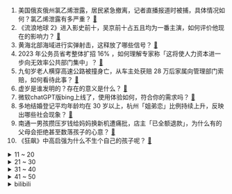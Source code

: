 1. 美国俄亥俄州氯乙烯泄露，居民紧急撤离，记者直播报道时被捕，具体情况如何？氯乙烯泄露有多严重？ [:link:](https://www.zhihu.com/question/583774398)
2. 《流浪地球 2》进入影史前十，吴京前十占五且均为一番主演，如何评价他现在的影响力？ [:link:](https://www.zhihu.com/question/583629798)
3. 黄海北部海域进行实弹射击，这释放了哪些信号？ [:link:](https://www.zhihu.com/question/583732432)
4. 2023 年公务员省考整体扩招 16% ，如何理解专家称「这将使人力资本进一步向无效率公共部门集中」？ [:link:](https://www.zhihu.com/question/583729964)
5. 九旬岁老人横穿高速公路被撞身亡，从车主处获赔 28 万后家属向管理部门索赔，如何看待此事？ [:link:](https://www.zhihu.com/question/583343438)
6. 虚岁是谁发明的？存在的意义是什么？ [:link:](https://www.zhihu.com/question/580258989)
7. 微软chatGPT版bing上线了，使用体验如何，符合你的需求吗？ [:link:](https://www.zhihu.com/question/583588366)
8. 多地结婚登记平均年龄均在 30 岁以上，杭州「姐弟恋」比例持续上升，反映出哪些社会现象？ [:link:](https://www.zhihu.com/question/583190033)
9. 南通一男孩攒压岁钱给妈妈换新机遭痛批，店主「已全额退款」，为什么有的父母会拒绝甚至数落孩子的心意？ [:link:](https://www.zhihu.com/question/583753937)
10. 《狂飙》中高启强为什么不生个自己的孩子呢？ [:link:](https://www.zhihu.com/question/581707806)
<details>
<summary>11 ~ 20</summary>

11. 15 岁「裸跑弟」何宜德获剑桥大学博士后入站通知书，其录取的剑桥大学博士后含金量如何？ [:link:](https://www.zhihu.com/question/582826955)
12. 美国驻俄大使馆称「乌克兰冲突可产生不可预测后果，在俄美国公民应立即撤离」，释放了什么信号？ [:link:](https://www.zhihu.com/question/583797057)
13. 为什么国产手机厂商开始丢失整个国外市场了？ [:link:](https://www.zhihu.com/question/579004259)
14. 为什么superman翻译成超人，而其他所有超级英雄，man都翻译成侠，比如钢铁侠，蝙蝠侠，蜘蛛侠？ [:link:](https://www.zhihu.com/question/582953387)
15. 已婚男子与他人同居生下儿女，警方「涉嫌重婚罪，已被依法刑拘」，如何看待此事？涉及哪些法律问题？ [:link:](https://www.zhihu.com/question/583737820)
16. 4年后，《流浪地球3》上映，你觉得什么样的片子有把握与其一决雌雄？ [:link:](https://www.zhihu.com/question/583401671)
17. 6% 以上「高位站岗」购房者提前还贷自救，存量房贷利率调降有哪些阻力？ [:link:](https://www.zhihu.com/question/583800974)
18. 2023 年中央一号文件公布，提出做好 2023 年全面推进乡村振兴重点工作，还有哪些信息值得关注？ [:link:](https://www.zhihu.com/question/583799452)
19. 特斯拉 2022 年总营收 5500 亿元，这一数据说明了什么？ [:link:](https://www.zhihu.com/question/581947131)
20. 「承诺只在它许下的那一刻有意义」，如何看待这句话？ [:link:](https://www.zhihu.com/question/582003049)
</details>
<details>
<summary>21 ~ 30</summary>

21. 陈飞宇和女网红亲密照曝光，陈飞宇工作室回应交往期间双方均系单身，如何看待此事？ [:link:](https://www.zhihu.com/question/583751204)
22. 二十万的轿车跟四十万的轿车究竟差别在哪里？ [:link:](https://www.zhihu.com/question/343791192)
23. 为什么宇宙恰好是三维的，不是二维也不是四维？ [:link:](https://www.zhihu.com/question/582970615)
24. 新疆禁毒委回怼「我只是吸毒而已凭什么被封杀？」言论，如何看待此事？涉毒艺人应当被封杀吗？ [:link:](https://www.zhihu.com/question/583733266)
25. 为什么国外把邮件当微信一样发？ [:link:](https://www.zhihu.com/question/327715169)
26. 媒体评「绝望的文盲」，列举多位知名艺人，如何看待该现象？ [:link:](https://www.zhihu.com/question/583751544)
27. 70 岁阿姨微信被封哭诉会孤独终老，如何看待老年人沉迷手机现象？ [:link:](https://www.zhihu.com/question/583727523)
28. 王慧文宣布创业做中国的 OpenAI 并发英雄榜招人，会给国内 AI 市场带来什么改变？ [:link:](https://www.zhihu.com/question/583800550)
29. 外交部表示「去年以来，美方高空气球未经中国批准 10 余次非法飞越中国领空」，还有哪些信息值得关注？ [:link:](https://www.zhihu.com/question/583785380)
30. 你能编一个欧亨利式结尾的小故事吗？ [:link:](https://www.zhihu.com/question/322478979)
</details>
<details>
<summary>31 ~ 40</summary>

31. switch 有什么好玩的游戏吗（个人推荐）? [:link:](https://www.zhihu.com/question/450400069)
32. ChatGPT 背后「血汗工厂」曝光，外包员工时薪不到 2 美元，哪些信息值得关注？ [:link:](https://www.zhihu.com/question/583736027)
33. 为什么有人坚持用相机摄影，而不是用手机创作？ [:link:](https://www.zhihu.com/question/580075350)
34. 美国为什么把科技中心放在硅谷？ [:link:](https://www.zhihu.com/question/297350656)
35. 什么款式的手表适合作为礼物在情人节送给女生？ [:link:](https://www.zhihu.com/question/582477725)
36. 江和河有什么区别，为什么长江不叫长河，黄河不叫黄江？ [:link:](https://www.zhihu.com/question/518896421)
37. 如何评价《王者荣耀》新英雄「姬小满」的技能设定？ [:link:](https://www.zhihu.com/question/583278271)
38. 有哪些浪漫走心、不容易想到的情人节礼物？ [:link:](https://www.zhihu.com/question/581855365)
39. 请问考研的流程大概是怎么样的？ [:link:](https://www.zhihu.com/question/548844410)
40. 韦布望远镜新发现，检测到「生命起源前分子」，这一发现有哪些重大意义？ [:link:](https://www.zhihu.com/question/581246582)
</details>
<details>
<summary>41 ~ 50</summary>

41. 为什么《原神》主角的突破材料是风车菊？ [:link:](https://www.zhihu.com/question/583687952)
42. 有什么好听的音乐推荐呢？ [:link:](https://www.zhihu.com/question/583611518)
43. 如何理解《水浒传》中的林冲？他有没有出卖鲁智深？ [:link:](https://www.zhihu.com/question/37402241)
44. 微单的旗舰 APS-C 如今价格比有些全画幅还要高，请问该怎么在高价 APS-C 与低价全画幅做抉择？ [:link:](https://www.zhihu.com/question/582079911)
45. 北京支持企业打造对标 ChatGPT 的大模型，构建开源框架和通用大模型的应用生态，哪些信息值得关注？ [:link:](https://www.zhihu.com/question/583785932)
46. 有哪些服装配色，像是把春天「穿」在了身上？ [:link:](https://www.zhihu.com/question/582632793)
47. 《原神》中神里绫人也和玩家交集不深，为什么只有艾尔海森引发了那么大的争议呢? [:link:](https://www.zhihu.com/question/580945976)
48. 正在跑步的你是晨跑多还是夜跑多？ [:link:](https://www.zhihu.com/question/582804849)
49. 情人节不能见面，送什么礼物能让对方在看到它的时候就会想到自己？ [:link:](https://www.zhihu.com/question/581854937)
50. 家人们，可以推荐下 Switch 游戏吗？ [:link:](https://www.zhihu.com/question/581169196)
</details><details>
<summary>bilibili</summary>

1. 我们复刻了一道米其林三星招牌菜！ [:link:](//www.bilibili.com/video/BV1V84y1V7En)
2. “我觉得他在占便宜”好人被枪指着，已经是常态 [:link:](//www.bilibili.com/video/BV1dM411Y7Uj)
3. 中国富豪大换血，十大富豪，你还认识谁？ [:link:](//www.bilibili.com/video/BV1hs4y1e7LV)
4. 一杆进七个！当九球天后遇上高速摄影机，谁会更胜一筹？ [:link:](//www.bilibili.com/video/BV1rT411Q7DN)
5. 【猛男版】新宝岛丨竖屏重制，史诗级更新 [:link:](//www.bilibili.com/video/BV1314y1c7gh)
6. 给流浪猫制作冬季大型饮水器 [:link:](//www.bilibili.com/video/BV1y8411T7h5)
7. 夏叔是什么级别的厨师？ [:link:](//www.bilibili.com/video/BV11A411B7nw)
8. 专业偷子 [:link:](//www.bilibili.com/video/BV1584y1V7uM)
9. 糖果、果冻、小药片......“黑心毒贩”货源大揭秘 >> [:link:](//www.bilibili.com/video/BV1Kv4y1t7cW)
10. “他只是想混口饭吃”？别再洗白吸毒明星了！ [:link:](//www.bilibili.com/video/BV1f54y1N7mj)
<details>
<summary>11 ~ 20</summary>

11. 变形金刚3无限月读【离谱配音】 [:link:](//www.bilibili.com/video/BV1MG4y1K7gj)
12. 他一元中满命，我一抽送寿命 3 [:link:](//www.bilibili.com/video/BV14T411Q7PB)
13. 【狂飙番外】平行时空：我只想给京海人完整的一生 [:link:](//www.bilibili.com/video/BV1Do4y1v7Hc)
14. “花儿为什么那样红？” [:link:](//www.bilibili.com/video/BV1RY411v7WM)
15. 【学医致用】瘦了60斤后，终于明白怎么才瘦的快了！I 看了这个视频让你暴瘦10斤！ [:link:](//www.bilibili.com/video/BV1c14y1c74u)
16. 【vlog】我们应该是全网第一个拥有形象代言人的频道了！ [:link:](//www.bilibili.com/video/BV1ov4y147mH)
17. 【原神动画】这玩意比神之眼好用多了 [:link:](//www.bilibili.com/video/BV1Rj411K7n5)
18. 用《狂飙》的方式打开熊出没！ [:link:](//www.bilibili.com/video/BV1PA411z7jd)
19. 乱世腾龙、再造河山，土耳其国父：凯末尔【历史调研室37】 [:link:](//www.bilibili.com/video/BV18d4y1J7W3)
20. 我们花费五年时间收集打磨，感受这召唤师操作的大气磅礴与刀尖舞蹈吧！ [:link:](//www.bilibili.com/video/BV1uA411z7XC)
</details>
<details>
<summary>21 ~ 30</summary>

21. “可惜了，这么过瘾的台词再也没有了！” [:link:](//www.bilibili.com/video/BV1Rv4y147Fm)
22. 是的，我们有一个私生女 [:link:](//www.bilibili.com/video/BV1a8411T7Ld)
23. 今天店里来了一位并不受欢迎的客人，是谁穿过大雨？又是谁留在童年.. [:link:](//www.bilibili.com/video/BV1HT411R7Zq)
24. 真正的埃及人初见《原神》须弥地区的反应！ [:link:](//www.bilibili.com/video/BV1ae4y1w7Pe)
25. 【STN快报第七季04】在犯罪现场，我一下就知道死的人是谁了 [:link:](//www.bilibili.com/video/BV1K24y1s74s)
26. 耗时十年！全世界首发！中国JO厨独立制作《JOJO的奇妙冒险》1-6部所有OP中文版 完结纪念 [:link:](//www.bilibili.com/video/BV13G4y1K7aw)
27. 【探店又被拒？？？前后双标】448元 广州保利洲际酒店 [:link:](//www.bilibili.com/video/BV17s4y1e7XH)
28. "只有这样，才知道你比的是厨师比赛" [:link:](//www.bilibili.com/video/BV1kx4y1V78T)
29. 汉服在国外，给外国人体验汉服 [:link:](//www.bilibili.com/video/BV1jR4y1B7tW)
30. 中式龙吟千层蜜枣酥震惊全场！芬兰家人被荷花酥枣花酥美到迷糊！眼花缭乱！新旗袍长衫拍照停不下来！ [:link:](//www.bilibili.com/video/BV1NG4y1P7cA)
</details>
<details>
<summary>31 ~ 40</summary>

31. 评分7.4！回光返照or同行衬托！诚实吐槽柯南M25万圣节的新娘！ [:link:](//www.bilibili.com/video/BV16A411m7Mx)
32. 没错，这里就是我的家乡：京海市。 [:link:](//www.bilibili.com/video/BV1484y1V7wb)
33. 这游戏总不能是个音游吧？ [:link:](//www.bilibili.com/video/BV1bY411i7kR)
34. 想做我高启强的baby吗？ [:link:](//www.bilibili.com/video/BV1mD4y1A76T)
35. 光镊的原理：光为啥可以困住粒子？ [:link:](//www.bilibili.com/video/BV1Gj411T7TC)
36. 【原神剧场】空的恋爱摇摆~！ [:link:](//www.bilibili.com/video/BV11G4y1N7KZ)
37. 恶到必除 [:link:](//www.bilibili.com/video/BV15s4y1e73M)
38. 【星际争霸2】IEM卡托维兹2023世界总决赛TIME/Oliveira捧杯夺冠 [:link:](//www.bilibili.com/video/BV1f8411T7rb)
39. 骑行独闯黑龙江，银装素裹北大仓，夜晚入住铁皮房，起锅烧油炒红肠 [:link:](//www.bilibili.com/video/BV1DD4y1A7Vs)
40. 如何用面包车，跑赢GTR？ [:link:](//www.bilibili.com/video/BV1z8411T7Tx)
</details>
<details>
<summary>41 ~ 50</summary>

41. 【时代少年团】《乌托邦少年》欢乐小卡游戏 [:link:](//www.bilibili.com/video/BV1kv4y1477Q)
42. 他为保护邮件安全，与劫匪搏斗，手筋被砍断，头骨被打破…… [:link:](//www.bilibili.com/video/BV1h8411T7Gv)
43. 离世十年的妻子突然出现在眼前，当丈夫和女儿看到后，瞬间把他们吓傻了！ [:link:](//www.bilibili.com/video/BV1cT411y7Ep)
44. 放眼综艺界是炸裂的程度！10个艺人种地半年的奇葩综艺《种地吧》 [:link:](//www.bilibili.com/video/BV1us4y1e7Bw)
45. 他带着超越自我使命感，游走在死亡边缘，拯救无数生命。 [:link:](//www.bilibili.com/video/BV1TG4y1K7zs)
46. DIY折叠桌 [:link:](//www.bilibili.com/video/BV1mM411P7K9)
47. 朋友永远都是游戏最高“配置” [:link:](//www.bilibili.com/video/BV15D4y1K7cC)
48. 鹅鸭傻 [:link:](//www.bilibili.com/video/BV1Q14y1F7B2)
49. 73岁老头儿，开着时速5公里的割草机，开始了400公里的自由之旅 [:link:](//www.bilibili.com/video/BV1Fs4y1a71Z)
50. 超硬核解析！菩萨变美女的考验，佛道两家的顶级博弈 [:link:](//www.bilibili.com/video/BV1Fe4y1w7ue)
</details>
<details>
<summary>51 ~ 60</summary>

51. 17年怀孕11次！顶级女艺术家，背后有多辛酸？！【透明的她04】 [:link:](//www.bilibili.com/video/BV1d54y1N7zR)
52. “你已经证明了你的决心，那么，也让你见证一下我的意志吧” [:link:](//www.bilibili.com/video/BV1X54y1N75y)
53. 校长是懂针对的 [:link:](//www.bilibili.com/video/BV1FM411P7ta)
54. 我打你行.    别人骂你不行.        -赵德柱 [:link:](//www.bilibili.com/video/BV1yT411R7Uf)
55. 三个女人联手，改写欧洲历史！《叶卡捷琳娜》P4 [:link:](//www.bilibili.com/video/BV1bT411R7DU)
56. 这样做出来的方便面也太美味了吧！ [:link:](//www.bilibili.com/video/BV1ed4y1J7Tr)
57. 2023IEM卡托维兹星际争霸2 李培楠（Oliveira）夺冠合集！鸟哥解说 [:link:](//www.bilibili.com/video/BV1gY411i7fd)
58. 试吃冰岛腌海雀！臭味秒杀鲱鱼罐头！到底有多恐怖？ [:link:](//www.bilibili.com/video/BV1ZM4y1D7G9)
59. 等等..！猜拳好像不是用脚玩的吧！？.. [:link:](//www.bilibili.com/video/BV1nM4y1Q7Hw)
60. 情人节敬酒不吃吃料酒是吧？ [:link:](//www.bilibili.com/video/BV1h8411T7aP)
</details>
<details>
<summary>61 ~ 70</summary>

61. 夜深人静！来一块香喷喷的大棒骨吧！【小傲想吃饭5#】 [:link:](//www.bilibili.com/video/BV1hT411Q78J)
62. 【散人】神作！浪漫悬疑《海市蜃楼之馆》 千年悲剧与救赎（已更新至P6） [:link:](//www.bilibili.com/video/BV1Wx4y1V7TC)
63. 我拍了个全B站画质最差劲的视频 [:link:](//www.bilibili.com/video/BV1te4y1P75r)
64. 演员：ok，这把憋笑高端局 [:link:](//www.bilibili.com/video/BV1Kv4y1t7x5)
65. 这 是......转 生 大 肠 [:link:](//www.bilibili.com/video/BV13Y411i7ii)
66. 试用了集合ChatGPT的Bing搜索后，感觉潘多拉魔盒已经打开了【差评君】 [:link:](//www.bilibili.com/video/BV1ev4y1s7pb)
67. 告诉老默，我想吃原味鸡了 [:link:](//www.bilibili.com/video/BV1oA411B7q6)
68. 我把经典游戏都速通了一遍？？ [:link:](//www.bilibili.com/video/BV1RR4y1z7Hv)
69. 我给自己的免费游戏做了个外挂！ [:link:](//www.bilibili.com/video/BV12G4y1U7CL)
70. 花70天我做出了双刃战士的“真结局”！？但是..... [:link:](//www.bilibili.com/video/BV19D4y1A712)
</details>
<details>
<summary>71 ~ 80</summary>

71. 这碗拉面真变态！没有面条全是菜？ [:link:](//www.bilibili.com/video/BV1Dd4y1J7xr)
72. 《柯南》暴力手法，一招便把人挂在塔尖上！ [:link:](//www.bilibili.com/video/BV1oY411v7x4)
73. 当开锁的遇上卖锁的 [:link:](//www.bilibili.com/video/BV1fM4y1D7kY)
74. 网上26000一盒的九朝贡胶！自己在家做需要花多少钱？ [:link:](//www.bilibili.com/video/BV1mM411Y7aM)
75. 本来还挺喜欢剥线钳的...【梗文梗图系列04】 [:link:](//www.bilibili.com/video/BV1V84y1V78U)
76. 12块钱自助东北盒饭,半夜十点人山人海! 美女一口气吃三碗! [:link:](//www.bilibili.com/video/BV1fD4y1A75q)
77. 叠 甲 圣 经 [:link:](//www.bilibili.com/video/BV1hM411Y7XL)
78. 一场饭局带你经略什么叫不懂事！！ [:link:](//www.bilibili.com/video/BV1o54y1P7AT)
79. “我们联合！” [:link:](//www.bilibili.com/video/BV15s4y1e7te)
80. 【奥特10勇士吐槽】不要误会，我们只是长得凶了一点。 [:link:](//www.bilibili.com/video/BV1LR4y1B75c)
</details>
<details>
<summary>81 ~ 90</summary>

81. 【一次说清】如何攻击一国货币？ [:link:](//www.bilibili.com/video/BV1t54y1N7dh)
82. 这张脸是不是退圈了啊？！笑死…原来他们在古早剧里也曾惊艳过的！！ [:link:](//www.bilibili.com/video/BV1a84y1V7dH)
83. 我们保留了一部分仙剑的元素 [:link:](//www.bilibili.com/video/BV14e4y1P7fC)
84. 《崩坏：星穹铁道》白露角色PV——「天干物燥」 [:link:](//www.bilibili.com/video/BV1n84y1G7HE)
85. 4J车厘子有多大？你买的车厘子缩水了吗？【慧小媛】 [:link:](//www.bilibili.com/video/BV1mD4y1A7GN)
86. 时隔一年！我通关了史上最“恶心人”的游戏！ [:link:](//www.bilibili.com/video/BV1KM4y1Q7iM)
87. 《官  宣》 [:link:](//www.bilibili.com/video/BV1T84y1V7Tz)
88. 今天我们就像是过去的好多天一样一次又一次地开箱了玩具.... [:link:](//www.bilibili.com/video/BV1ie4y1P7fM)
89. “愿你永远拥有爱与被爱的勇气” [:link:](//www.bilibili.com/video/BV1Wj411T754)
90. 小伙用小石子抖出二次元人物画像 [:link:](//www.bilibili.com/video/BV1ZD4y1A7j1)
</details>
<details>
<summary>91 ~ 100</summary>

91. 可别眨眼，原神31角色秒杀深渊妙脆角 [:link:](//www.bilibili.com/video/BV1iA411B7hu)
92. 和好了 [:link:](//www.bilibili.com/video/BV1fM411Y7qJ)
93. 是谁这样我不说破 [:link:](//www.bilibili.com/video/BV1ev4y147aY)
94. 美国神偷：抢墨西哥领土还要标榜正义，美国宣传不服不行 [:link:](//www.bilibili.com/video/BV1LG4y1K7gv)
95. 被狗撵上树了该怎么办？在线等  急！！！ [:link:](//www.bilibili.com/video/BV1cT411Q7FG)
96. 【JUMP】为何米哈游经常自嗨？ [:link:](//www.bilibili.com/video/BV1mG4y1N7rn)
97. 400块买了个神之眼 [:link:](//www.bilibili.com/video/BV1GM411Y7FP)
98. 啊？4.0 [:link:](//www.bilibili.com/video/BV1FM411P79Y)
99. 巨无霸手撕头颅，感染者倾巢出洞！精讲《最后生还者》第5集（含剧情评价，彩蛋分享）【墨菲】 [:link:](//www.bilibili.com/video/BV1nR4y1i7hH)
100. 吉吉国王：我要这铁棒有何用！ [:link:](//www.bilibili.com/video/BV1Gj411T75M)
</details></details>